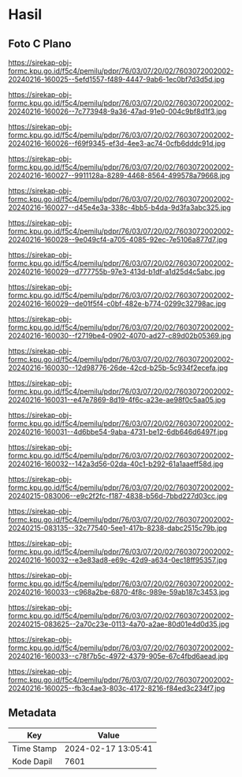 # Hasil

## Foto C Plano

https://sirekap-obj-formc.kpu.go.id/f5c4/pemilu/pdpr/76/03/07/20/02/7603072002002-20240216-160025--5efd1557-f489-4447-9ab6-1ec0bf7d3d5d.jpg

https://sirekap-obj-formc.kpu.go.id/f5c4/pemilu/pdpr/76/03/07/20/02/7603072002002-20240216-160026--7c773948-9a36-47ad-91e0-004c9bf8d1f3.jpg

https://sirekap-obj-formc.kpu.go.id/f5c4/pemilu/pdpr/76/03/07/20/02/7603072002002-20240216-160026--f69f9345-ef3d-4ee3-ac74-0cfb6dddc91d.jpg

https://sirekap-obj-formc.kpu.go.id/f5c4/pemilu/pdpr/76/03/07/20/02/7603072002002-20240216-160027--9911128a-8289-4468-8564-499578a79668.jpg

https://sirekap-obj-formc.kpu.go.id/f5c4/pemilu/pdpr/76/03/07/20/02/7603072002002-20240216-160027--d45e4e3a-338c-4bb5-b4da-9d3fa3abc325.jpg

https://sirekap-obj-formc.kpu.go.id/f5c4/pemilu/pdpr/76/03/07/20/02/7603072002002-20240216-160028--9e049cf4-a705-4085-92ec-7e5106a877d7.jpg

https://sirekap-obj-formc.kpu.go.id/f5c4/pemilu/pdpr/76/03/07/20/02/7603072002002-20240216-160029--d777755b-97e3-413d-b1df-a1d25d4c5abc.jpg

https://sirekap-obj-formc.kpu.go.id/f5c4/pemilu/pdpr/76/03/07/20/02/7603072002002-20240216-160029--de01f5f4-c0bf-482e-b774-0299c32798ac.jpg

https://sirekap-obj-formc.kpu.go.id/f5c4/pemilu/pdpr/76/03/07/20/02/7603072002002-20240216-160030--f2719be4-0902-4070-ad27-c89d02b05369.jpg

https://sirekap-obj-formc.kpu.go.id/f5c4/pemilu/pdpr/76/03/07/20/02/7603072002002-20240216-160030--12d98776-26de-42cd-b25b-5c934f2ecefa.jpg

https://sirekap-obj-formc.kpu.go.id/f5c4/pemilu/pdpr/76/03/07/20/02/7603072002002-20240216-160031--e47e7869-8d19-4f6c-a23e-ae98f0c5aa05.jpg

https://sirekap-obj-formc.kpu.go.id/f5c4/pemilu/pdpr/76/03/07/20/02/7603072002002-20240216-160031--4d6bbe54-9aba-4731-be12-6db646d6497f.jpg

https://sirekap-obj-formc.kpu.go.id/f5c4/pemilu/pdpr/76/03/07/20/02/7603072002002-20240216-160032--142a3d56-02da-40c1-b292-61a1aaeff58d.jpg

https://sirekap-obj-formc.kpu.go.id/f5c4/pemilu/pdpr/76/03/07/20/02/7603072002002-20240215-083006--e9c2f2fc-f187-4838-b56d-7bbd227d03cc.jpg

https://sirekap-obj-formc.kpu.go.id/f5c4/pemilu/pdpr/76/03/07/20/02/7603072002002-20240215-083135--32c77540-5ee1-417b-8238-dabc2515c79b.jpg

https://sirekap-obj-formc.kpu.go.id/f5c4/pemilu/pdpr/76/03/07/20/02/7603072002002-20240216-160032--e3e83ad8-e69c-42d9-a634-0ec18ff95357.jpg

https://sirekap-obj-formc.kpu.go.id/f5c4/pemilu/pdpr/76/03/07/20/02/7603072002002-20240216-160033--c968a2be-6870-4f8c-989e-59ab187c3453.jpg

https://sirekap-obj-formc.kpu.go.id/f5c4/pemilu/pdpr/76/03/07/20/02/7603072002002-20240215-083625--2a70c23e-0113-4a70-a2ae-80d01e4d0d35.jpg

https://sirekap-obj-formc.kpu.go.id/f5c4/pemilu/pdpr/76/03/07/20/02/7603072002002-20240216-160033--c78f7b5c-4972-4379-905e-67c4fbd6aead.jpg

https://sirekap-obj-formc.kpu.go.id/f5c4/pemilu/pdpr/76/03/07/20/02/7603072002002-20240216-160025--fb3c4ae3-803c-4172-8216-f84ed3c234f7.jpg


## Metadata

| Key        | Value               |
| ---------- | ------------------- |
| Time Stamp | 2024-02-17 13:05:41 |
| Kode Dapil | 7601                |



